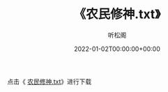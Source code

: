 ﻿---
title:  《农民修神.txt》
date:   2022-01-02T00:00:00+00:00
author: 听松阁
layout: post
permalink: /农民修神/
categories: 小说
tags: [小说]
---

点击《 [农民修神.txt](http://img.660000.xyz/bookstukust/book/bntxt/10/农民修神.txt)》进行下载